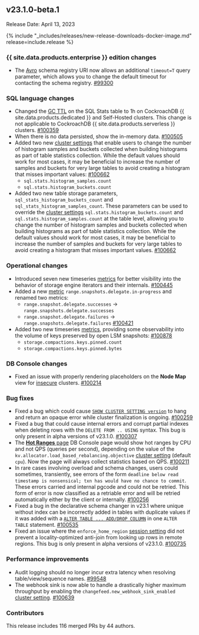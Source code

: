 ## v23.1.0-beta.1

Release Date: April 13, 2023

{% include "_includes/releases/new-release-downloads-docker-image.md" release=include.release %}

<h3 id="v23-1-0-beta-1-{{-site.data.products.enterprise-}}-edition-changes">{{ site.data.products.enterprise }} edition changes</h3>

- The [Avro](/docs/v23.1/changefeed-messages.md#avro) schema registry URI now allows an additional `timeout=T` query parameter, which allows you to change the default timeout for contacting the schema registry. [#99300][#99300]

<h3 id="v23-1-0-beta-1-sql-language-changes">SQL language changes</h3>

- Changed the [GC TTL](/docs/v23.1/configure-replication-zones.md#gc-ttlseconds) on the SQL Stats table to 1h on CockroachDB {{ site.data.products.dedicated }} and Self-Hosted clusters. This change is not applicable to CockroachDB {{ site.data.products.serverless }} clusters. [#100359][#100359]
- When there is no data persisted, show the in-memory data. [#100505][#100505]
- Added two new [cluster settings](/docs/v23.1/cluster-settings.md) that enable users to change the number of histogram samples and buckets collected when building histograms as part of table statistics collection. While the default values should work for most cases, it may be beneficial to increase the number of samples and buckets for very large tables to avoid creating a histogram that misses important values: [#100662][#100662]
   - `sql.stats.histogram_samples.count`
   - `sql.stats.histogram_buckets.count`
- Added two new table storage parameters, `sql_stats_histogram_buckets_count` and `sql_stats_histogram_samples_count`. These parameters can be used to override the [cluster settings](/docs/v23.1/cluster-settings.md) `sql.stats.histogram_buckets.count` and `sql.stats.histogram_samples.count` at the table level, allowing you to change the number of histogram samples and buckets collected when building histograms as part of table statistics collection. While the default values should work for most cases, it may be beneficial to increase the number of samples and buckets for very large tables to avoid creating a histogram that misses important values. [#100662][#100662]

<h3 id="v23-1-0-beta-1-operational-changes">Operational changes</h3>

- Introduced seven new timeseries [metrics](/docs/v23.1/metrics.md) for better visibility into the behavior of storage engine iterators and their internals. [#100445][#100445]
- Added a new [metric](/docs/v23.1/metrics.md) `range.snapshots.delegate.in-progress` and renamed two metrics:
   - `range.snapshot.delegate.successes` -> `range.snapshots.delegate.successes`
   - `range.snapshot.delegate.failures` -> `range.snapshots.delegate.failures` [#100421][#100421]
- Added two new timeseries [metrics](/docs/v23.1/metrics.md), providing some observability into the volume of keys preserved by open LSM snapshots: [#100878][#100878]
   - `storage.compactions.keys.pinned.count`
   - `storage.compactions.keys.pinned.bytes`

<h3 id="v23-1-0-beta-1-db-console-changes">DB Console changes</h3>

- Fixed an issue with properly rendering placeholders on the **Node Map** view for [insecure](/docs/v23.1/start-a-local-cluster.md) clusters. [#100214][#100214]

<h3 id="v23-1-0-beta-1-bug-fixes">Bug fixes</h3>

- Fixed a bug which could cause [`SHOW CLUSTER SETTING version`](/docs/v23.1/show-cluster-setting.md) to hang and return an opaque error while cluster finalization is ongoing. [#100259][#100259]
- Fixed a bug that could cause internal errors and corrupt partial indexes when deleting rows with the `DELETE FROM .. USING` syntax. This bug is only present in alpha versions of v23.1.0. [#100307][#100307]
- The [**Hot Ranges** page](/docs/v23.1/ui-hot-ranges-page.md) DB Console page would show hot ranges by CPU and not QPS (queries per second), depending on the value of the `kv.allocator.load_based_rebalancing.objective` [cluster setting](/docs/v23.1/cluster-settings.md) (default `cpu`). Now the page will always collect statistics based on QPS. [#100211][#100211]
- In rare cases involving overload and schema changes, users could sometimes, transiently, see errors of the form `deadline below read timestamp is nonsensical; txn has would have no chance to commit`. These errors carried and internal pgcode and could not be retried. This form of error is now classified as a retriable error and will be retried automatically either by the client or internally. [#100256][#100256]
- Fixed a bug in the declarative schema changer in v23.1 where unique without index can be incorrectly added in tables with duplicate values if it was added with a [`ALTER TABLE ... ADD/DROP COLUMN`](/docs/v23.1/alter-table.md) in one `ALTER TABLE` statement. [#100535][#100535]
- Fixed an issue where the `enforce_home_region` [session setting](/docs/v23.1/set-vars.md) did not prevent a locality-optimized anti-join from looking up rows in remote regions. This bug is only present in alpha versions of v23.1.0. [#100735][#100735]

<h3 id="v23-1-0-beta-1-performance-improvements">Performance improvements</h3>

- Audit logging should no longer incur extra latency when resolving table/view/sequence names. [#99548][#99548]
- The webhook sink is now able to handle a drastically higher maximum throughput by enabling the `changefeed.new_webhook_sink_enabled` [cluster setting](/docs/v23.1/cluster-settings.md). [#100639][#100639]

<div class="release-note-contributors" markdown="1">

<h3 id="v23-1-0-beta-1-contributors">Contributors</h3>

This release includes 116 merged PRs by 44 authors.

</div>

[#100162]: https://github.com/cockroachdb/cockroach/pull/100162
[#100211]: https://github.com/cockroachdb/cockroach/pull/100211
[#100214]: https://github.com/cockroachdb/cockroach/pull/100214
[#100256]: https://github.com/cockroachdb/cockroach/pull/100256
[#100259]: https://github.com/cockroachdb/cockroach/pull/100259
[#100307]: https://github.com/cockroachdb/cockroach/pull/100307
[#100359]: https://github.com/cockroachdb/cockroach/pull/100359
[#100421]: https://github.com/cockroachdb/cockroach/pull/100421
[#100424]: https://github.com/cockroachdb/cockroach/pull/100424
[#100445]: https://github.com/cockroachdb/cockroach/pull/100445
[#100505]: https://github.com/cockroachdb/cockroach/pull/100505
[#100535]: https://github.com/cockroachdb/cockroach/pull/100535
[#100604]: https://github.com/cockroachdb/cockroach/pull/100604
[#100628]: https://github.com/cockroachdb/cockroach/pull/100628
[#100639]: https://github.com/cockroachdb/cockroach/pull/100639
[#100662]: https://github.com/cockroachdb/cockroach/pull/100662
[#100720]: https://github.com/cockroachdb/cockroach/pull/100720
[#100735]: https://github.com/cockroachdb/cockroach/pull/100735
[#100878]: https://github.com/cockroachdb/cockroach/pull/100878
[#99300]: https://github.com/cockroachdb/cockroach/pull/99300
[#99548]: https://github.com/cockroachdb/cockroach/pull/99548
[43306383f]: https://github.com/cockroachdb/cockroach/commit/43306383f
[4fd02898c]: https://github.com/cockroachdb/cockroach/commit/4fd02898c
[925e1600a]: https://github.com/cockroachdb/cockroach/commit/925e1600a
[f27e6b2eb]: https://github.com/cockroachdb/cockroach/commit/f27e6b2eb
